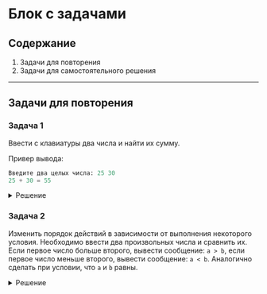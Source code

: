 # Блок с задачами

## Содержание

1. Задачи для повторения
2. Задачи для самостоятельного решения

---

## Задачи для повторения

### Задача 1

Ввести с клавиатуры два числа и найти их сумму.

Привер вывода:

```python
Введите два целых числа: 25 30
25 + 30 = 55
```

<details>
  <summary>Решение</summary>
  
  Алгоритм решения:
  1. Вывести на экран строку `Введите два целых числа:`
  2. Ввести два числа c клавиатуры
  3. Вывести сумму двух чисел
  
  **Простое решение**
  
  ```python
      print('Введите два целых числа: ')
      a = int(input())
      b = int(input())
      print(f'{a} + {b} = {a+b}')
  ```
  
  **Сложное решение**
  
  ```python
      a, b = map(int, input('Введите два целых числа: ').split())
      print(f'{a} + {b} = {a+b}')
  ```
</details>

### Задача 2

Изменить порядок действий в зависимости от выполнения некоторого условия.
Необходимо ввести два произвольных числа и сравнить их. Если первое число больше второго, вывести сообщение: `a > b`,
если первое число меньше второго, вывести сообщение: `a < b`. Аналогично сделать при условии, что `a` и `b` равны.

<details>
  <summary>Решение</summary>
  
  Алгоритм решения:
  1. Вывести на экран строку `Введите два целых числа:`
  2. Ввести два числа c клавиатуры
  3. Сравнить два числа
  4. При выполнении первого условия, вывести: `a > b`
  4. При выполнении второго условия, вывести: `a < b`
  4. При выполнении третьего условия, вывести: `a = b`
  
  **Простое решение**                                                   
                                                     
  ```python
    print('Введите два целых числа: ')
    a = int(input())
    b = int(input())
    if a > b:
      print('a > b')
    elif a < b:
      print('a < b')
    else:
      print('a = b')
  ```     
  
  **Сложное решение**
  
  ```python             
    a, b = map(int, input('Введите два целых числа: ').split())
    print(f'{a} + {b} = {a+b}')
    if a > b:
      print('a > b')
    elif a < b:
      print('a < b')
    else:
      print('a = b')   
  ```           
</details>
